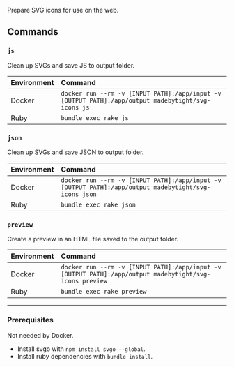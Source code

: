 Prepare SVG icons for use on the web. 

## Commands

### `js`

Clean up SVGs and save JS to output folder.

| Environment | Command                                                                                            |
|:------------|:---------------------------------------------------------------------------------------------------|
| Docker      | `docker run --rm -v [INPUT PATH]:/app/input -v [OUTPUT PATH]:/app/output madebytight/svg-icons js` |
| Ruby        | `bundle exec rake js`                                                                              |

### `json`

Clean up SVGs and save JSON to output folder.

| Environment | Command                                                                                              |
|:------------|:-----------------------------------------------------------------------------------------------------|
| Docker      | `docker run --rm -v [INPUT PATH]:/app/input -v [OUTPUT PATH]:/app/output madebytight/svg-icons json` |
| Ruby        | `bundle exec rake json`                                                                              |

### `preview`

Create a preview in an HTML file saved to the output folder.

| Environment | Command                                                                                                 |
|:------------|:--------------------------------------------------------------------------------------------------------|
| Docker      | `docker run --rm -v [INPUT PATH]:/app/input -v [OUTPUT PATH]:/app/output madebytight/svg-icons preview` |
| Ruby        | `bundle exec rake preview`                                                                              |

----

### Prerequisites

Not needed by Docker.

- Install svgo with `npm install svgo --global`.
- Install ruby dependencies with `bundle install`.
